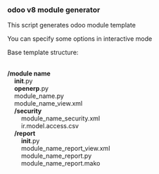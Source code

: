 <h3>odoo v8 module generator</h3>

<p>

This script generates odoo module template

You can specify some options in interactive mode</br>

Base template structure:
</br>
</br>

<b>/module name</b></br>
&nbsp;&nbsp;&nbsp;&nbsp;__init__.py</br>
&nbsp;&nbsp;&nbsp;&nbsp;__openerp__.py</br>
&nbsp;&nbsp;&nbsp;&nbsp;module_name.py</br>
&nbsp;&nbsp;&nbsp;&nbsp;module_name_view.xml</br>
&nbsp;&nbsp;&nbsp;&nbsp;<b>/security</b></br>
&nbsp;&nbsp;&nbsp;&nbsp;&nbsp;&nbsp;&nbsp;&nbsp;module_name_security.xml</br>
&nbsp;&nbsp;&nbsp;&nbsp;&nbsp;&nbsp;&nbsp;&nbsp;ir.model.access.csv</br>
&nbsp;&nbsp;&nbsp;&nbsp;<b>/report</b></br>
&nbsp;&nbsp;&nbsp;&nbsp;&nbsp;&nbsp;&nbsp;&nbsp;__init__.py</br>
&nbsp;&nbsp;&nbsp;&nbsp;&nbsp;&nbsp;&nbsp;&nbsp;module_name_report_view.xml</br>
&nbsp;&nbsp;&nbsp;&nbsp;&nbsp;&nbsp;&nbsp;&nbsp;module_name_report.py</br>
&nbsp;&nbsp;&nbsp;&nbsp;&nbsp;&nbsp;&nbsp;&nbsp;module_name_report.mako</br>

</p>
